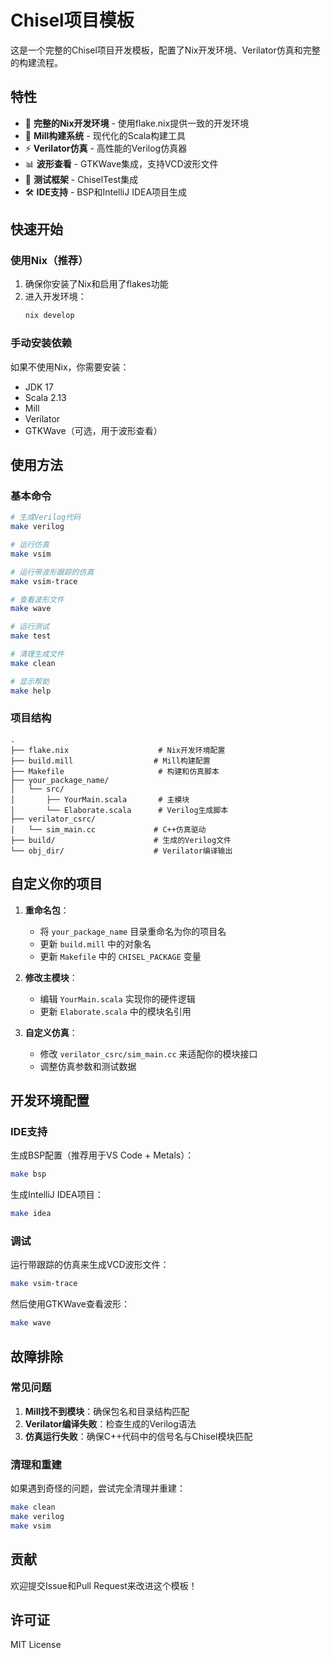 # Chisel项目模板

这是一个完整的Chisel项目开发模板，配置了Nix开发环境、Verilator仿真和完整的构建流程。

## 特性

- 🚀 **完整的Nix开发环境** - 使用flake.nix提供一致的开发环境
- 🔧 **Mill构建系统** - 现代化的Scala构建工具
- ⚡ **Verilator仿真** - 高性能的Verilog仿真器
- 📊 **波形查看** - GTKWave集成，支持VCD波形文件
- 🧪 **测试框架** - ChiselTest集成
- 🛠️ **IDE支持** - BSP和IntelliJ IDEA项目生成

## 快速开始

### 使用Nix（推荐）

1. 确保你安装了Nix和启用了flakes功能
2. 进入开发环境：
   ```bash
   nix develop
   ```

### 手动安装依赖

如果不使用Nix，你需要安装：
- JDK 17
- Scala 2.13
- Mill
- Verilator
- GTKWave（可选，用于波形查看）

## 使用方法

### 基本命令

```bash
# 生成Verilog代码
make verilog

# 运行仿真
make vsim

# 运行带波形跟踪的仿真
make vsim-trace

# 查看波形文件
make wave

# 运行测试
make test

# 清理生成文件
make clean

# 显示帮助
make help
```

### 项目结构

```
.
├── flake.nix                    # Nix开发环境配置
├── build.mill                  # Mill构建配置
├── Makefile                     # 构建和仿真脚本
├── your_package_name/
│   └── src/
│       ├── YourMain.scala       # 主模块
│       └── Elaborate.scala      # Verilog生成脚本
├── verilator_csrc/
│   └── sim_main.cc             # C++仿真驱动
├── build/                      # 生成的Verilog文件
└── obj_dir/                    # Verilator编译输出
```

## 自定义你的项目

1. **重命名包**：
   - 将 `your_package_name` 目录重命名为你的项目名
   - 更新 `build.mill` 中的对象名
   - 更新 `Makefile` 中的 `CHISEL_PACKAGE` 变量

2. **修改主模块**：
   - 编辑 `YourMain.scala` 实现你的硬件逻辑
   - 更新 `Elaborate.scala` 中的模块名引用

3. **自定义仿真**：
   - 修改 `verilator_csrc/sim_main.cc` 来适配你的模块接口
   - 调整仿真参数和测试数据

## 开发环境配置

### IDE支持

生成BSP配置（推荐用于VS Code + Metals）：
```bash
make bsp
```

生成IntelliJ IDEA项目：
```bash
make idea
```

### 调试

运行带跟踪的仿真来生成VCD波形文件：
```bash
make vsim-trace
```

然后使用GTKWave查看波形：
```bash
make wave
```

## 故障排除

### 常见问题

1. **Mill找不到模块**：确保包名和目录结构匹配
2. **Verilator编译失败**：检查生成的Verilog语法
3. **仿真运行失败**：确保C++代码中的信号名与Chisel模块匹配

### 清理和重建

如果遇到奇怪的问题，尝试完全清理并重建：
```bash
make clean
make verilog
make vsim
```

## 贡献

欢迎提交Issue和Pull Request来改进这个模板！

## 许可证

MIT License